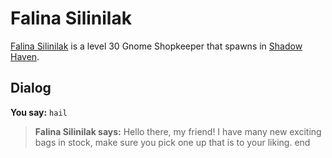 # Falina Silinilak



[Falina Silinilak](/npc/150273) is a level 30 Gnome Shopkeeper that spawns in [Shadow Haven](/zone/150).



## Dialog

**You say:** `hail`



>**Falina Silinilak says:** Hello there, my friend! I have many new exciting bags in stock, make sure you pick one up that is to your liking.
end
